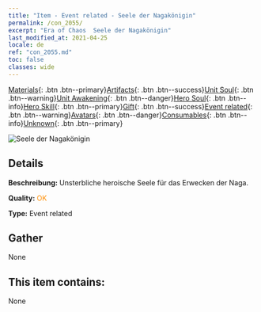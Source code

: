 ```yaml
---
title: "Item - Event related - Seele der Nagakönigin"
permalink: /con_2055/
excerpt: "Era of Chaos  Seele der Nagakönigin"
last_modified_at: 2021-04-25
locale: de
ref: "con_2055.md"
toc: false
classes: wide
---
```

 [Materials](/ItemsDE/){: .btn .btn--primary}[Artifacts](/ItemsDE/Artifacts/){: .btn .btn--success}[Unit Soul](/ItemsDE/UnitSoul/){: .btn .btn--warning}[Unit Awakening](/ItemsDE/UnitAwakening/){: .btn .btn--danger}[Hero Soul](/ItemsDE/HeroSoul/){: .btn .btn--info}[Hero Skill](/ItemsDE/HeroSkill/){: .btn .btn--primary}[Gift](/ItemsDE/Gift/){: .btn .btn--success}[Event related](/ItemsDE/Events/){: .btn .btn--warning}[Avatars](/ItemsDE/Avatars/){: .btn .btn--danger}[Consumables](/ItemsDE/Consumables/){: .btn .btn--info}[Unknown](/ItemsDE/Unknown/){: .btn .btn--primary}

 ![Seele der Nagakönigin](/images/t/juexing_606.png)

## Details
 **Beschreibung:** Unsterbliche heroische Seele für das Erwecken der Naga.

 **Quality:** <span style="color: #FF8C00">OK</span>

 **Type:** Event related

## Gather

  None

## This item contains:

  None

